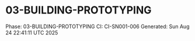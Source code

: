 # 03-BUILDING-PROTOTYPING
Phase: 03-BUILDING-PROTOTYPING
CI: CI-SN001-006
Generated: Sun Aug 24 22:41:11 UTC 2025

